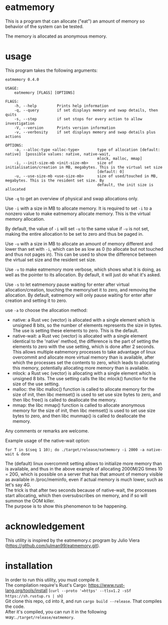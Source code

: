 # eatmemory
This is a program that can allocate ("eat") an amount of memory so behavior of the system can be tested.

The memory is allocated as anonymous memory.

# usage
This program takes the following arguments:
```
eatmemory 0.4.0

USAGE:
    eatmemory [FLAGS] [OPTIONS]

FLAGS:
    -h, --help         Prints help information
    -q, --query        if set displays memory and swap details, then quits
    -s, --step         if set stops for every action to allow investigation
    -V, --version      Prints version information
    -v, --verbosity    if set displays memory and swap details plus actions

OPTIONS:
    -a, --alloc-type <alloc-type>        type of allocation [default: native]  [possible values: native, native-wait,
                                         mlock, malloc, mmap]
    -i, --init-size-mb <init-size-mb>    size of initialisation/creation in MB, megabytes. This is the virtual set size
                                         [default: 0]
    -u, --use-size-mb <use-size-mb>      size of used/touched in MB, megabytes. This is the resident set size. By
                                         default, the init size is allocated
```

Use `-q` to get an overview of physical and swap allocations only.  

Use `-i` with a size in MB to allocate memory. It is required to set `-i` to a nonzero value to make eatmemory allocate memory. This is the virtual memory allocation.  

By default, the value of `-i` will set `-u` to the same value if `-u` is not set, making the entire allocation to be set to zero and thus be paged in.

Use `-u` with a size in MB to allocate an amount of memory different and lower than set with `-i`, which can be as low as 0 (to allocate but not touched and thus not pages in).
This can be used to show the difference between the virtual set size and the resident set size.

Use `-v` to make eatmemory more verbose, which shows what it is doing, as well as the pointer to its allocation. By default, it will just do what it's asked.

Use `-s` to let eatmemory pause waiting for enter after virtual allocation/creation, touching the memory/set it to zero, and removing the allocation. By default, eatmemory will only pause waiting for enter after creation and setting it to zero.

use `-a` to choose the allocation method:

- native: a Rust vec (vector) is allocated with a single element which is unsigned 8 bits, so the number of elements represents the size in bytes. The use is setting these elements to zero. This is the default.   
- native-wait: a Rust vec (vector) is allocated with a single element identical to the 'native' method, the difference is the part of setting the elements to zero with the use setting, which is done after 2 seconds. This allows multiple eatmemory processes to take advantage of linux overcommit and allocate more virtual memory than is available, after which the processes set the contents to zero, which leads to allocating this memory, potentially allocating more memory than is available.  
- mlock: a Rust vec (vector) is allocating with a single element which is unsigned 8 bits. The use setting calls the libc mlock() function for the size of the use setting.
- malloc: the libc malloc() function is called to allocate memory for the size of init, then libc memset() is used to set use size bytes to zero, and then libc free() is called to deallocate the memory.
- mmap: the libc mmap() function is called to allocate anonymous memory for the size of init, then libc memset() is used to set use size bytes to zero, and then libc munmap() is called to deallocate the memory.

Any comments or remarks are welcome.

Example usage of the native-wait option:
```shell
for T in $(seq 1 10); do ./target/release/eatmemory -i 2000 -a native-wait & done
```
The (default) linux overcommit setting allows to initialize more memory than is available, and thus in the above example of allocating 2000M/2G times 10 = 20G, which is possible on a server that has that amount of memory visible as available in /proc/meminfo, even if actual memory is much lower, such as let's say 4G.  
The trick is that after two seconds because of native-wait, the processes start allocating, which then oversubscribes on memory, and if so will summon the OOM killer.  
The purpose is to show this phenomenon to be happening.

# acknowledgement
This utility is inspired by the eatmemory.c program by Julio Viera (https://github.com/julman99/eatmemory.git).

# installation
In order to run this utility, you must compile it.  
The compilation require's Rust's Cargo: https://www.rust-lang.org/tools/install (`curl --proto '=https' --tlsv1.2 -sSf https://sh.rustup.rs | sh`)  
Git clone this repo, cd into it, and run `cargo build --release`. That compiles the code.  
After it's compiled, you can run it in the following way:`./target/release/eatmemory`.
